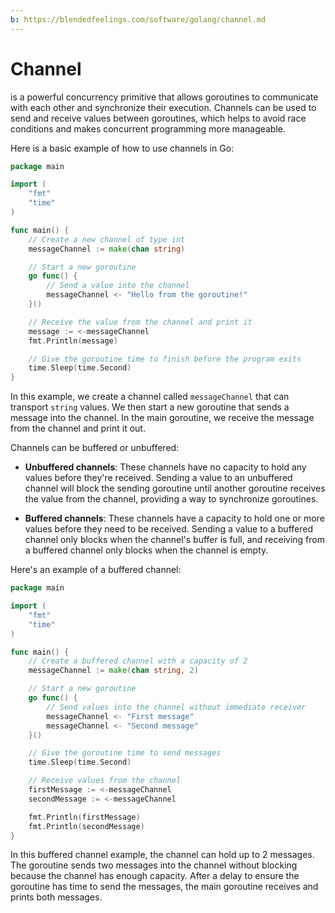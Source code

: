 ```yaml
---
b: https://blendedfeelings.com/software/golang/channel.md
---
```


# Channel 
is a powerful concurrency primitive that allows goroutines to communicate with each other and synchronize their execution. Channels can be used to send and receive values between goroutines, which helps to avoid race conditions and makes concurrent programming more manageable.

Here is a basic example of how to use channels in Go:

```go
package main

import (
	"fmt"
	"time"
)

func main() {
	// Create a new channel of type int
	messageChannel := make(chan string)

	// Start a new goroutine
	go func() {
		// Send a value into the channel
		messageChannel <- "Hello from the goroutine!"
	}()

	// Receive the value from the channel and print it
	message := <-messageChannel
	fmt.Println(message)

	// Give the goroutine time to finish before the program exits
	time.Sleep(time.Second)
}
```

In this example, we create a channel called `messageChannel` that can transport `string` values. We then start a new goroutine that sends a message into the channel. In the main goroutine, we receive the message from the channel and print it out.

Channels can be buffered or unbuffered:

- **Unbuffered channels**: These channels have no capacity to hold any values before they're received. Sending a value to an unbuffered channel will block the sending goroutine until another goroutine receives the value from the channel, providing a way to synchronize goroutines.

- **Buffered channels**: These channels have a capacity to hold one or more values before they need to be received. Sending a value to a buffered channel only blocks when the channel's buffer is full, and receiving from a buffered channel only blocks when the channel is empty.

Here's an example of a buffered channel:

```go
package main

import (
	"fmt"
	"time"
)

func main() {
	// Create a buffered channel with a capacity of 2
	messageChannel := make(chan string, 2)

	// Start a new goroutine
	go func() {
		// Send values into the channel without immediate receiver
		messageChannel <- "First message"
		messageChannel <- "Second message"
	}()

	// Give the goroutine time to send messages
	time.Sleep(time.Second)

	// Receive values from the channel
	firstMessage := <-messageChannel
	secondMessage := <-messageChannel

	fmt.Println(firstMessage)
	fmt.Println(secondMessage)
}
```

In this buffered channel example, the channel can hold up to 2 messages. The goroutine sends two messages into the channel without blocking because the channel has enough capacity. After a delay to ensure the goroutine has time to send the messages, the main goroutine receives and prints both messages.